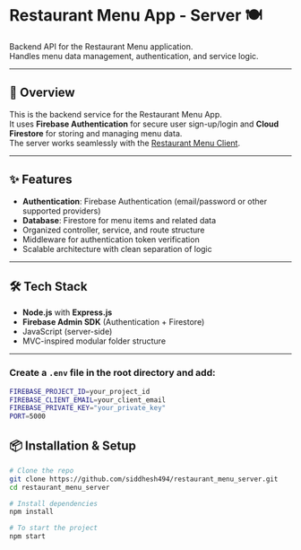 # Restaurant Menu App - Server 🍽️

Backend API for the Restaurant Menu application.  
Handles menu data management, authentication, and service logic.

---

## 📖 Overview
This is the backend service for the Restaurant Menu App.  
It uses **Firebase Authentication** for secure user sign-up/login and **Cloud Firestore** for storing and managing menu data.  
The server works seamlessly with the [Restaurant Menu Client](https://github.com/siddhesh494/restaurant_menu_client).

---

## ✨ Features
- **Authentication**: Firebase Authentication (email/password or other supported providers)
- **Database**: Firestore for menu items and related data
- Organized controller, service, and route structure
- Middleware for authentication token verification
- Scalable architecture with clean separation of logic

---

## 🛠 Tech Stack
- **Node.js** with **Express.js**
- **Firebase Admin SDK** (Authentication + Firestore)
- JavaScript (server-side)
- MVC-inspired modular folder structure

---

### Create a `.env` file in the root directory and add:
```bash
FIREBASE_PROJECT_ID=your_project_id
FIREBASE_CLIENT_EMAIL=your_client_email
FIREBASE_PRIVATE_KEY="your_private_key"
PORT=5000
```

## 📦 Installation & Setup

```bash
# Clone the repo
git clone https://github.com/siddhesh494/restaurant_menu_server.git
cd restaurant_menu_server

# Install dependencies
npm install

# To start the project
npm start
```



